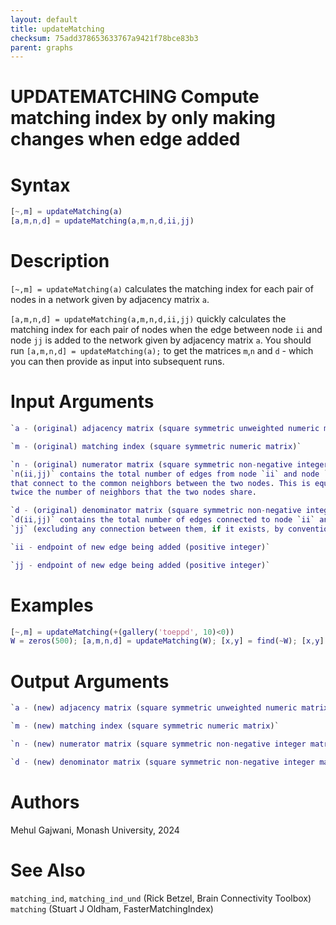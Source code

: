 ```yaml
---
layout: default
title: updateMatching
checksum: 75add378653633767a9421f78bce83b3
parent: graphs
---
```



 
# UPDATEMATCHING Compute matching index by only making changes when edge added
 
# Syntax
```matlab
[~,m] = updateMatching(a)
[a,m,n,d] = updateMatching(a,m,n,d,ii,jj)
```
 
# Description

`[~,m] = updateMatching(a)` calculates the matching index for each pair of nodes in a network given by adjacency matrix `a`.


`[a,m,n,d] = updateMatching(a,m,n,d,ii,jj)` quickly calculates the matching index for each pair of nodes when the edge between node `ii` and node `jj` is added to the network given by adjacency matrix `a`. You should run `[a,m,n,d] = updateMatching(a);` to get the matrices `m`,`n` and `d` - which you can then provide as input into subsequent runs.

 
# Input Arguments
```matlab
`a - (original) adjacency matrix (square symmetric unweighted numeric matrix)`
```
```matlab
`m - (original) matching index (square symmetric numeric matrix)`
```
```matlab
`n - (original) numerator matrix (square symmetric non-negative integer matrix)`
`n(ii,jj)` contains the total number of edges from node `ii` and node `jj`
that connect to the common neighbors between the two nodes. This is equal to
twice the number of neighbors that the two nodes share.
```
```matlab
`d - (original) denominator matrix (square symmetric non-negative integer matrix)`
`d(ii,jj)` contains the total number of edges connected to node `ii` and node
`jj` (excluding any connection between them, if it exists, by convention).
```
```matlab
`ii - endpoint of new edge being added (positive integer)`
```
```matlab
`jj - endpoint of new edge being added (positive integer)`
```
 
# Examples
```matlab
[~,m] = updateMatching(+(gallery('toeppd', 10)<0))
W = zeros(500); [a,m,n,d] = updateMatching(W); [x,y] = find(~W); [x,y] = deal(x(x>y), y(x>y)); newEdges = randsample(length(x), 100); for ii = 1:length(newEdges); [a,m,n,d] = updateMatching( a,m,n,d,x(newEdges(ii)),y(newEdges(ii)) ); end
```
 
# Output Arguments
```matlab
`a - (new) adjacency matrix (square symmetric unweighted numeric matrix)`
```
```matlab
`m - (new) matching index (square symmetric numeric matrix)`
```
```matlab
`n - (new) numerator matrix (square symmetric non-negative integer matrix)`
```
```matlab
`d - (new) denominator matrix (square symmetric non-negative integer matrix)`
```
 
# Authors

Mehul Gajwani, Monash University, 2024

 
# See Also

`matching_ind`, `matching_ind_und` (Rick Betzel, Brain Connectivity Toolbox) `matching` (Stuart J Oldham, FasterMatchingIndex)

